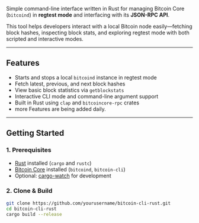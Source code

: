 Simple command-line interface written in Rust for managing Bitcoin Core (`bitcoind`) in **regtest mode** and interfacing with its **JSON-RPC API**.

This tool helps developers interact with a local Bitcoin node easily—fetching block hashes, inspecting block stats, and exploring regtest mode with both scripted and interactive modes.

---

## Features

- Starts and stops a local `bitcoind` instance in regtest mode
- Fetch latest, previous, and next block hashes
- View basic block statistics via `getblockstats`
- Interactive CLI mode and command-line argument support
- Built in Rust using `clap` and `bitcoincore-rpc` crates
- more Features are being added daily.

---

## Getting Started

### 1. Prerequisites

- [Rust](https://rustup.rs/) installed (`cargo` and `rustc`)
- [Bitcoin Core](https://bitcoincore.org/en/download/) installed (`bitcoind`, `bitcoin-cli`)
- Optional: [cargo-watch](https://github.com/watchexec/cargo-watch) for development

### 2. Clone & Build

```bash
git clone https://github.com/yourusername/bitcoin-cli-rust.git
cd bitcoin-cli-rust
cargo build --release
